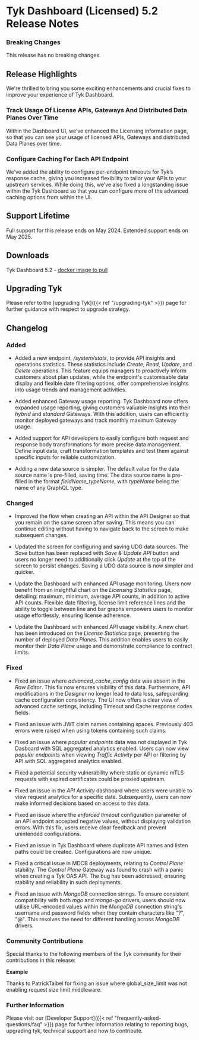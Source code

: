 # Tyk Dashboard (Licensed) 5.2 Release Notes

### Breaking Changes

This release has no breaking changes.

## Release Highlights

We're thrilled to bring you some exciting enhancements and crucial fixes to improve your experience of Tyk Dashboard.

### Track Usage Of License APIs, Gateways And Distributed Data Planes Over Time

Within the Dashboard UI, we’ve enhanced the Licensing information page, so that you can see your usage of licensed APIs, Gateways and distributed Data Planes over time.

### Configure Caching For Each API Endpoint

We’ve added the ability to configure per-endpoint timeouts for Tyk’s response cache, giving you increased flexibility to tailor your APIs to your upstream services. While doing this, we’ve also fixed a longstanding issue within the Tyk Dashboard so that you can configure more of the advanced caching options from within the UI.

## Support Lifetime

Full support for this release ends on May 2024. Extended support ends on May 2025.

## Downloads

Tyk Dashboard 5.2 - [docker image to pull](https://hub.docker.com/layers/tykio/tyk-dashboard/v5.2.0/images/sha256-075df4d840b452bfe2aa9bad8f1c1b7ad4ee06a7f5b09d3669f866985b8e2600?tab=vulnerabilities)

## Upgrading Tyk

Please refer to the [upgrading Tyk]({{< ref "/upgrading-tyk" >}}) page for further guidance with respect to upgrade strategy.

## Changelog

### Added

- Added a new endpoint, _/system/stats_, to provide API insights and operations statistics. These statistics include _Create_, _Read_, _Update_, and _Delete_ operations. This feature equips managers to proactively inform customers about plan updates, while the endpoint's customisable data display and flexible date filtering options, offer comprehensive insights into usage trends and management activities.

- Added enhanced Gateway usage reporting. Tyk Dashboard now offers expanded usage reporting, giving customers valuable insights into their _hybrid_ and _standard_ Gateways. With this addition, users can efficiently monitor deployed gateways and track monthly maximum Gateway usage.

- Added support for API developers to easily configure both request and response body transformations for more precise data management. Define input data, craft transformation templates and test them against specific inputs for reliable customization.

- Adding a new data source is simpler. The default value for the data source name is pre-filled, saving time. The data source name is pre-filled in the format _fieldName_typeName_, with _typeName_ being the name of any GraphQL type.


### Changed

- Improved the flow when creating an API within the API Designer so that you remain on the same screen after saving. This means you can continue editing without having to navigate back to the screen to make subsequent changes.

- Updated the screen for configuring and saving UDG data sources. The _Save_ button has been replaced with _Save & Update API_ button and users no longer need to additionally click _Update_ at the top of the screen to persist changes. Saving a UDG data source is now simpler and quicker.

- Update the Dashboard with enhanced API usage monitoring. Users now benefit from an insightful chart on the _Licensing Statistics_ page, detailing: maximum, minimum, average API counts, in addition to active API counts. Flexible date filtering, license limit reference lines and the ability to toggle between line and bar graphs empowers users to monitor usage effortlessly, ensuring license adherence.

- Update the Dashboard with enhanced API usage visibility. A new chart has been introduced on the _License Statistics_ page, presenting the number of deployed _Data Planes_. This addition enables users to easily monitor their _Data Plane_ usage and demonstrate compliance to contract limits.

### Fixed

- Fixed an issue where _advanced_cache_config_ data was absent in the _Raw Editor_. This fix now ensures visibility of this data. Furthermore, API modifications in the _Designer_ no longer lead to data loss, safeguarding cache configuration consistency. The UI now offers a clear view of advanced cache settings, including Timeout and Cache response codes fields.

- Fixed an issue with JWT claim names containing spaces. Previously 403 errors were raised when using tokens containing such claims.

- Fixed an issue where _popular endpoints_ data was not displayed in Tyk Dasboard with SQL aggregated analytics enabled. Users can now view _popular endpoints_ when viewing _Traffic Activity_ per API or filtering by API with SQL aggregated analytics enabled.

- Fixed a potential security vulnerability where static or dynamic mTLS requests with expired certificates could be proxied upstream.

- Fixed an issue in the _API Activity_ dashboard where users were unable to view request analytics for a specific date. Subsequently, users can now make informed decisions based on access to this data. 

- Fixed an issue where the _enforced timeout_ configuration parameter of an API endpoint accepted negative values, without displaying validation errors. With this fix, users receive clear feedback and prevent unintended configurations.

- Fixed an issue in Tyk Dashboard where duplicate API names and listen paths could be created. Configurations are now unique.

- Fixed a critical issue in MDCB deployments, relating to _Control Plane_ stability. The _Control Plane_ Gateway was found to crash with a panic when creating a Tyk OAS API. The bug has been addressed, ensuring stability and reliability in such deployments.

- Fixed an issue with _MongoDB_ connection strings. To ensure consistent compatibility with both _mgo_ and _mongo-go_ drivers, users should now utilise URL-encoded values within the _MongoDB_ connection string's username and password fields when they contain characters like "?", "@". This resolves the need for different handling across _MongoDB_ drivers.


### Community Contributions

Special thanks to the following members of the Tyk community for their contributions in this release:

**Example**

Thanks to PatrickTaibel for fixing an issue where global_size_limit was not enabling request size limit middleware.

### Further Information

Please visit our [Developer Support]({{< ref "frequently-asked-questions/faq" >}}) page for further information relating to reporting bugs, upgrading tyk, technical support and how to contribute.
